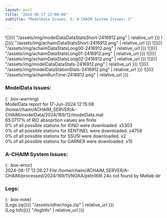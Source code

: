 ```yaml
---
layout: post
title: "2024-06-17 12:00:00"
subtitle: "ModelData Issues: 5; A-CHAIM System Issues: 1"

---
```


![]({{ "/assets/img/modelDataDataStatsShort-2416912.png" | relative_url }})
![]({{ "/assets/img/achaimDataStatsShort-2416912.png" | relative_url }})
![]({{ "/assets/img/achaimDataStatsLong00-2416912.png" | relative_url }})
![]({{ "/assets/img/achaimDataStatsLong01-2416912.png" | relative_url }})
![]({{ "/assets/img/achaimDataStatsLong02-2416912.png" | relative_url }})
![]({{ "/assets/img/modelDataDataStats-2416912.png" | relative_url }})
![]({{ "/assets/img/modelDataStationStats-2416912.png" | relative_url }})
![]({{ "/assets/img/achaimRunTime-2416912.png" | relative_url }})


### ModelData Issues:  
  
{: .box-warning}  
 ModelData report for 17-Jun-2024 12:15:08   
 /home/chaim/ACHAIM_SERVER/A-CHAIM/modelData/2024/169/12/modelData.mat   
 65.0717% of RIO absoprtion values are finite   
 0% of all possible stations for IONO were downloaded. x5303   
 0% of all possible stations for SENTINEL were downloaded. x4758   
 0% of all possible stations for SSUSI were downloaded. x2   
 0% of all possible stations for GARNER were downloaded. x15   
  
### A-CHAIM System Issues:  
  
{: .box-error}  
2024-06-17 12:26:27 File /home/chaim/ACHAIM_SERVER/A-CHAIM/processed/2024/169/11/NOAA/pktn169l.24o not found by Matlab dir  

### Logs:  
  
{: .box-note}  
[Logs.zip]({{ "/assets/other/logs.zip" | relative_url }})  
[Log Info]({{ "/logInfo" | relative_url }})  
